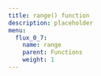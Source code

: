 ```yaml
---
title: range() function
description: placeholder
menu:
  flux_0_7:
    name: range
    parent: Functions
    weight: 1
---
```

